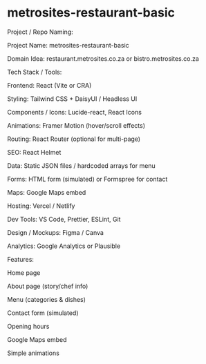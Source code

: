 # metrosites-restaurant-basic



Project / Repo Naming:

Project Name: metrosites-restaurant-basic

Domain Idea: restaurant.metrosites.co.za or bistro.metrosites.co.za

Tech Stack / Tools:

Frontend: React (Vite or CRA)

Styling: Tailwind CSS + DaisyUI / Headless UI

Components / Icons: Lucide-react, React Icons

Animations: Framer Motion (hover/scroll effects)

Routing: React Router (optional for multi-page)

SEO: React Helmet

Data: Static JSON files / hardcoded arrays for menu

Forms: HTML form (simulated) or Formspree for contact

Maps: Google Maps embed

Hosting: Vercel / Netlify

Dev Tools: VS Code, Prettier, ESLint, Git

Design / Mockups: Figma / Canva

Analytics: Google Analytics or Plausible

Features:

Home page

About page (story/chef info)

Menu (categories & dishes)

Contact form (simulated)

Opening hours

Google Maps embed

Simple animations

